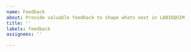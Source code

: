 ```yaml
---
name: Feedback
about: Provide valuable feedback to shape whats next in LABIOQUIM
title: ''
labels: feedback
assignees: ''

---
```



